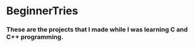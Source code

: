 # BeginnerTries

### These are the projects that I made while I was learning C and C++ programming.
